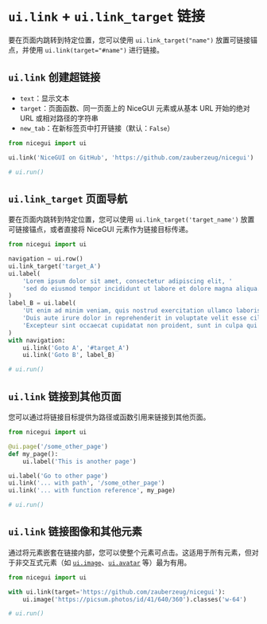 # `ui.link` + `ui.link_target` 链接

要在页面内跳转到特定位置，您可以使用 `ui.link_target("name")` 放置可链接锚点，并使用 `ui.link(target="#name")` 进行链接。

## `ui.link` 创建超链接

- `text`：显示文本
- `target`：页面函数、同一页面上的 NiceGUI 元素或从基本 URL 开始的绝对 URL 或相对路径的字符串
- `new_tab`：在新标签页中打开链接（默认：`False`）

```python
from nicegui import ui

ui.link('NiceGUI on GitHub', 'https://github.com/zauberzeug/nicegui')

# ui.run()
```

## `ui.link_target` 页面导航

要在页面内跳转到特定位置，您可以使用 `ui.link_target('target_name')` 放置可链接锚点，或者直接将 NiceGUI 元素作为链接目标传递。

```python
from nicegui import ui

navigation = ui.row()
ui.link_target('target_A')
ui.label(
    'Lorem ipsum dolor sit amet, consectetur adipiscing elit, '
    'sed do eiusmod tempor incididunt ut labore et dolore magna aliqua.'
)
label_B = ui.label(
    'Ut enim ad minim veniam, quis nostrud exercitation ullamco laboris nisi ut aliquip ex ea commodo consequat. '
    'Duis aute irure dolor in reprehenderit in voluptate velit esse cillum dolore eu fugiat nulla pariatur. '
    'Excepteur sint occaecat cupidatat non proident, sunt in culpa qui officia deserunt mollit anim id est laborum.'
)
with navigation:
    ui.link('Goto A', '#target_A')
    ui.link('Goto B', label_B)

# ui.run()
```

## `ui.link` 链接到其他页面 

您可以通过将链接目标提供为路径或函数引用来链接到其他页面。

```python
from nicegui import ui

@ui.page('/some_other_page')
def my_page():
    ui.label('This is another page')

ui.label('Go to other page')
ui.link('... with path', '/some_other_page')
ui.link('... with function reference', my_page)

# ui.run()
```

## `ui.link` 链接图像和其他元素

通过将元素嵌套在链接内部，您可以使整个元素可点击。这适用于所有元素，但对于非交互式元素（如 [`ui.image`](https://nicegui.io/documentation/image)、[`ui.avatar`](https://nicegui.io/documentation/image) 等）最为有用。

```python
from nicegui import ui

with ui.link(target='https://github.com/zauberzeug/nicegui'):
    ui.image('https://picsum.photos/id/41/640/360').classes('w-64')

# ui.run()
```
